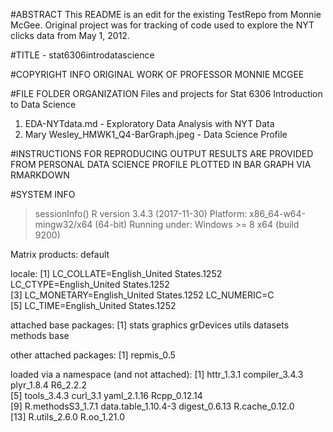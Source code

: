 #ABSTRACT
This README is an edit for the existing TestRepo from Monnie McGee. Original project was for tracking of code used to explore the NYT clicks data from May 1, 2012. 

#TITLE - stat6306introdatascience

#COPYRIGHT INFO
ORIGINAL WORK OF PROFESSOR MONNIE MCGEE

#FILE FOLDER ORGANIZATION
Files and projects for Stat 6306 Introduction to Data Science
 
1. EDA-NYTdata.md - Exploratory Data Analysis with NYT Data
2. Mary Wesley_HMWK1_Q4-BarGraph.jpeg - Data Science Profile

#INSTRUCTIONS FOR REPRODUCING OUTPUT
RESULTS ARE PROVIDED FROM PERSONAL DATA SCIENCE PROFILE PLOTTED IN BAR GRAPH VIA RMARKDOWN

#SYSTEM INFO
> sessionInfo()
R version 3.4.3 (2017-11-30)
Platform: x86_64-w64-mingw32/x64 (64-bit)
Running under: Windows >= 8 x64 (build 9200)

Matrix products: default

locale:
[1] LC_COLLATE=English_United States.1252  LC_CTYPE=English_United States.1252   
[3] LC_MONETARY=English_United States.1252 LC_NUMERIC=C                          
[5] LC_TIME=English_United States.1252    
 
attached base packages:
   [1] stats     graphics  grDevices utils     datasets  methods   base     
 
 other attached packages:
   [1] repmis_0.5
 
 loaded via a namespace (and not attached):
  [1] httr_1.3.1          compiler_3.4.3      plyr_1.8.4          R6_2.2.2           
 [5] tools_3.4.3         curl_3.1            yaml_2.1.16         Rcpp_0.12.14       
 [9] R.methodsS3_1.7.1   data.table_1.10.4-3 digest_0.6.13       R.cache_0.12.0     
 [13] R.utils_2.6.0       R.oo_1.21.0
